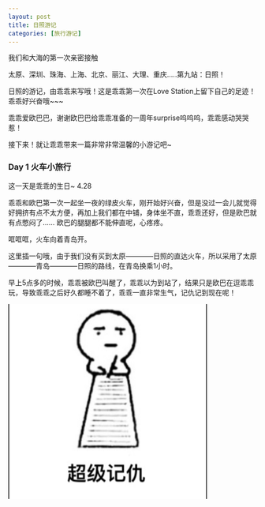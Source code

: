 ```yaml
---
layout: post
title: 日照游记
categories: [旅行游记]
---
```


我们和大海的第一次亲密接触

太原、深圳、珠海、上海、北京、丽江、大理、重庆.....第九站：日照！

日照的游记，由乖乖来写哦！这是乖乖第一次在Love Station上留下自己的足迹！乖乖好兴奋哦~~~

乖乖爱欧巴巴，谢谢欧巴巴给乖乖准备的一周年surprise呜呜呜，乖乖感动哭哭惹！

接下来！就让乖乖带来一篇非常非常温馨的小游记吧~

### Day 1 火车小旅行
这一天是乖乖的生日~ 4.28

乖乖和欧巴第一次一起坐一夜的绿皮火车，刚开始好兴奋，但是没过一会儿就觉得好拥挤有点不太方便，再加上我们都在中铺，身体坐不直，乖乖还好，但是欧巴就有点憋闷了…… 欧巴的腿腿都不能伸直呢，心疼疼。

哐哐哐，火车向着青岛开。

这里插一句哦，由于我们没有买到太原————日照的直达火车，所以采用了太原————青岛————日照的路线，在青岛换乘1小时。

早上5点多的时候，乖乖被欧巴叫醒了，乖乖以为到站了，结果只是欧巴在逗乖乖玩，导致乖乖之后好久都睡不着了，乖乖一直非常生气，记仇记到现在呢！

<img src="https://raw.githubusercontent.com/FL-lovestation/FL-lovestation.github.io/main/images/2021-04-29-ri-zhao/picture1_hate.png" width="80%"/>




